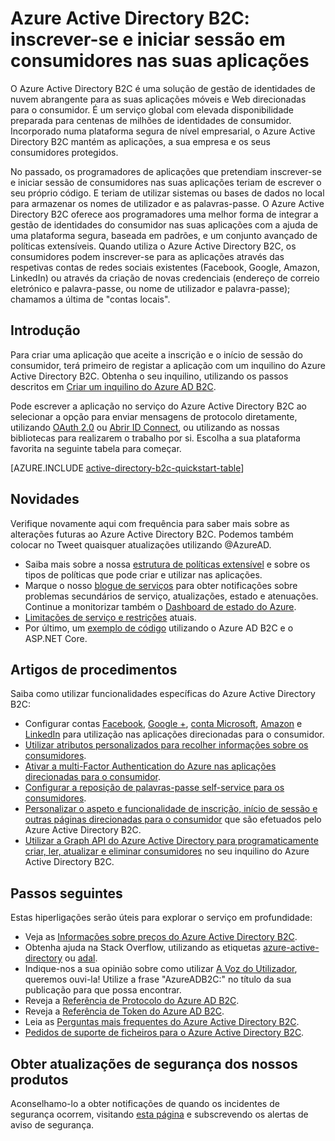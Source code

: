 <properties
    pageTitle="Azure Active Directory B2C: Descrição geral | Microsoft Azure"
    description="Desenvolver aplicações direcionadas para o consumidor com o Azure Active Directory B2C"
    services="active-directory-b2c"
    documentationCenter=""
    authors="swkrish"
    manager="msmbaldwin"
    editor="bryanla"/>

<tags
    ms.service="active-directory-b2c"
    ms.workload="identity"
    ms.tgt_pltfrm="na"
    ms.devlang="na"
    ms.topic="hero-article"
    ms.date="07/24/2016"
    ms.author="swkrish"/>

# Azure Active Directory B2C: inscrever-se e iniciar sessão em consumidores nas suas aplicações

O Azure Active Directory B2C é uma solução de gestão de identidades de nuvem abrangente para as suas aplicações móveis e Web direcionadas para o consumidor. É um serviço global com elevada disponibilidade preparada para centenas de milhões de identidades de consumidor. Incorporado numa plataforma segura de nível empresarial, o Azure Active Directory B2C mantém as aplicações, a sua empresa e os seus consumidores protegidos.

No passado, os programadores de aplicações que pretendiam inscrever-se e iniciar sessão de consumidores nas suas aplicações teriam de escrever o seu próprio código. E teriam de utilizar sistemas ou bases de dados no local para armazenar os nomes de utilizador e as palavras-passe. O Azure Active Directory B2C oferece aos programadores uma melhor forma de integrar a gestão de identidades do consumidor nas suas aplicações com a ajuda de uma plataforma segura, baseada em padrões, e um conjunto avançado de políticas extensíveis. Quando utiliza o Azure Active Directory B2C, os consumidores podem inscrever-se para as aplicações através das respetivas contas de redes sociais existentes (Facebook, Google, Amazon, LinkedIn) ou através da criação de novas credenciais (endereço de correio eletrónico e palavra-passe, ou nome de utilizador e palavra-passe); chamamos a última de "contas locais".

## Introdução

Para criar uma aplicação que aceite a inscrição e o início de sessão do consumidor, terá primeiro de registar a aplicação com um inquilino do Azure Active Directory B2C. Obtenha o seu inquilino, utilizando os passos descritos em [Criar um inquilino do Azure AD B2C](active-directory-b2c-get-started.md).

Pode escrever a aplicação no serviço do Azure Active Directory B2C ao selecionar a opção para enviar mensagens de protocolo diretamente, utilizando [OAuth 2.0](active-directory-b2c-reference-protocols.md#oauth2-authorization-code-flow) ou [Abrir ID Connect](active-directory-b2c-reference-protocols.md#openid-connect-sign-in-flow), ou utilizando as nossas bibliotecas para realizarem o trabalho por si. Escolha a sua plataforma favorita na seguinte tabela para começar.

[AZURE.INCLUDE [active-directory-b2c-quickstart-table](../../includes/active-directory-b2c-quickstart-table.md)]

## Novidades

Verifique novamente aqui com frequência para saber mais sobre as alterações futuras ao Azure Active Directory B2C. Podemos também colocar no Tweet quaisquer atualizações utilizando @AzureAD.

- Saiba mais sobre a nossa [estrutura de políticas extensível](active-directory-b2c-reference-policies.md) e sobre os tipos de políticas que pode criar e utilizar nas aplicações.
- Marque o nosso [blogue de serviços](https://blogs.msdn.microsoft.com/azureadb2c/) para obter notificações sobre problemas secundários de serviço, atualizações, estado e atenuações. Continue a monitorizar também o [Dashboard de estado do Azure](https://azure.microsoft.com/status/).
- [Limitações de serviço e restrições](active-directory-b2c-limitations.md) atuais.
- Por último, um [exemplo de código](https://github.com/Azure-Samples/active-directory-dotnet-webapp-openidconnect-aspnetcore-b2c) utilizando o Azure AD B2C e o ASP.NET Core.

## Artigos de procedimentos

Saiba como utilizar funcionalidades específicas do Azure Active Directory B2C:

- Configurar contas [Facebook](active-directory-b2c-setup-fb-app.md), [Google +](active-directory-b2c-setup-goog-app.md), [conta Microsoft](active-directory-b2c-setup-msa-app.md), [Amazon](active-directory-b2c-setup-amzn-app.md) e [LinkedIn](active-directory-b2c-setup-li-app.md) para utilização nas aplicações direcionadas para o consumidor.
- [Utilizar atributos personalizados para recolher informações sobre os consumidores](active-directory-b2c-reference-custom-attr.md).
- [Ativar a multi-Factor Authentication do Azure nas aplicações direcionadas para o consumidor](active-directory-b2c-reference-mfa.md).
- [Configurar a reposição de palavras-passe self-service para os consumidores](active-directory-b2c-reference-sspr.md).
- [Personalizar o aspeto e funcionalidade de inscrição, início de sessão e outras páginas direcionadas para o consumidor](active-directory-b2c-reference-ui-customization.md) que são efetuados pelo Azure Active Directory B2C.
- [Utilizar a Graph API do Azure Active Directory para programaticamente criar, ler, atualizar e eliminar consumidores](active-directory-b2c-devquickstarts-graph-dotnet.md) no seu inquilino do Azure Active Directory B2C.

## Passos seguintes

Estas hiperligações serão úteis para explorar o serviço em profundidade:

- Veja as [Informações sobre preços do Azure Active Directory B2C](https://azure.microsoft.com/pricing/details/active-directory-b2c/).
- Obtenha ajuda na Stack Overflow, utilizando as etiquetas [azure-active-directory](http://stackoverflow.com/questions/tagged/azure-active-directory) ou [adal](http://stackoverflow.com/questions/tagged/adal).
- Indique-nos a sua opinião sobre como utilizar [A Voz do Utilizador](https://feedback.azure.com/forums/169401-azure-active-directory/), queremos ouvi-la! Utilize a frase "AzureADB2C:" no título da sua publicação para que possa encontrar.
- Reveja a [Referência de Protocolo do Azure AD B2C](active-directory-b2c-reference-protocols.md).
- Reveja a [Referência de Token do Azure AD B2C](active-directory-b2c-reference-tokens.md).
- Leia as [Perguntas mais frequentes do Azure Active Directory B2C](active-directory-b2c-faqs.md).
- [Pedidos de suporte de ficheiros para o Azure Active Directory B2C](active-directory-b2c-support.md).

## Obter atualizações de segurança dos nossos produtos

Aconselhamo-lo a obter notificações de quando os incidentes de segurança ocorrem, visitando [esta página](https://technet.microsoft.com/security/dd252948) e subscrevendo os alertas de aviso de segurança.



<!--HONumber=Aug16_HO1-->


